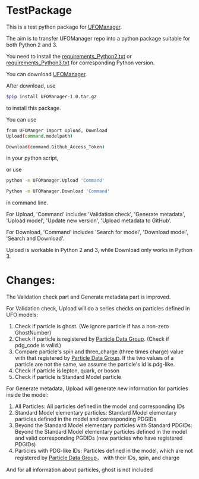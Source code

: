 # TestPackage

This is a test python package for [UFOManager](https://github.com/Neubauer-Group/UFOManager).

The aim is to transfer UFOManager repo into a python package suitable for both Python 2 and 3.

You need to install the [requirements_Python2.txt](https://github.com/ThanosWang/TestPackage/blob/main/requirements_Python2.txt) or [requirements_Python3.txt](https://github.com/ThanosWang/TestPackage/blob/main/requirements_Python3.txt) for corresponding Python version.

You can download [UFOManager](https://github.com/ThanosWang/TestPackage/blob/main/UFOManager-1.0.tar.gz).

After download, use
```bash
$pip install UFOManager-1.0.tar.gz
```
to install this package.

You can use
```bash
from UFOManger import Upload, Download
Upload(command,modelpath)

Download(command.Github_Access_Token)
```
in your python script,

or use
```bash
python -m UFOManager.Upload 'Command'

Python -m UFOManager.Download 'Command'
```
in command line.

For Upload, 'Command' includes 'Validation check', 'Generate metadata', 'Upload model', 'Update new version', 'Upload metadata to GitHub'.

For Download, 'Command' includes 'Search for model', 'Download model', 'Search and Download'.

Upload is workable in Python 2 and 3, while Download only works in Python 3.

# Changes:
The Validation check part and Generate metadata part is improved.

For Validation check, Upload will do a series checks on particles defined in UFO models:
1. Check if particle is ghost. (We ignore particle if has a non-zero GhostNumber)
2. Check if particle is registered by [Particle Data Group](https://pdg.lbl.gov/). (Check if pdg_code is valid.)
3. Compare particle's spin and three_charge (three times charge) value with that registered by [Particle Data Group](https://pdg.lbl.gov/). If the two values of a particle are not the same, we assume the particle's id is pdg-like.
4. Check if particle is lepton, quark, or boson
5. Check if particle is Standard Model particle

For Generate metadata, Upload will generate new information for particles inside the model:
1. All Particles: All particles defined in the model and corresponding IDs 
2. Standard Model elementary particles: Standard Model elementary particles defined in the model and corresponding PDGIDs
3. Beyond the Standard Model elementary particles with Standard PDGIDs: Beyond the Standard Model elementary particles defined in the model and valid corresponding PGDIDs (new particles who have registered PDGIDs)
4. Particles with PDG-like IDs: Particles defined in the model, which are not registered by [Particle Data Group](https://pdg.lbl.gov/)， with their IDs, spin, and charge

And for all information about particles, ghost is not included
